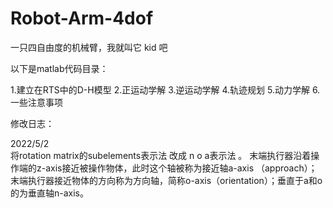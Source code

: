 # Robot-Arm-4dof
一只四自由度的机械臂，我就叫它 kid 吧

以下是matlab代码目录：

1.建立在RTS中的D-H模型
2.正运动学解
3.逆运动学解
4.轨迹规划
5.动力学解
6.一些注意事项


修改日志：

2022/5/2    
      将rotation matrix的subelements表示法 改成 n o a表示法 。
 末端执行器沿着操作端的z-axis接近被操作物体，此时这个轴被称为接近轴a-axis （approach）；末端执行器接近物体的方向称为方向轴，简称o-axis（orientation）；垂直于a和o的为垂直轴n-axis。
 
 
 
 
 
 
